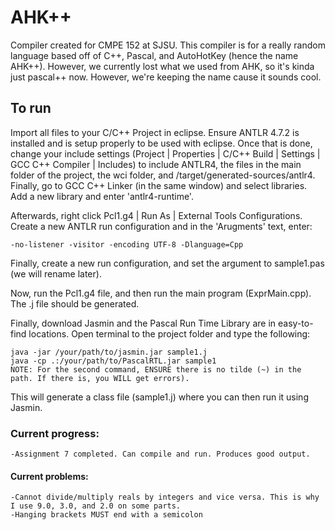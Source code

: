 # AHK++
Compiler created for CMPE 152 at SJSU. This compiler is for a really random language based off of C++, Pascal, and AutoHotKey (hence the name AHK++). However, we currently lost what we used from AHK, so it's kinda just pascal++ now. However, we're keeping the name cause it sounds cool. 

## To run
Import all files to your C/C++ Project in eclipse. Ensure ANTLR 4.7.2 is installed and is setup properly to be used with eclipse. Once that is done, change your include settings (Project | Properties | C/C++ Build | Settings | GCC C++ Compiler | Includes) to include ANTLR4, the files in the main folder of the project, the wci folder, and /target/generated-sources/antlr4. Finally, go to GCC C++ Linker (in the same window) and select libraries. Add a new library and enter 'antlr4-runtime'. 

Afterwards, right click Pcl1.g4 | Run As | External Tools Configurations. Create a new ANTLR run configuration and in the 'Arugments' text, enter: 
```
-no-listener -visitor -encoding UTF-8 -Dlanguage=Cpp
```
Finally, create a new run configuration, and set the argument to sample1.pas (we will rename later). 

Now, run the Pcl1.g4 file, and then run the main program (ExprMain.cpp). The .j file should be generated. 

Finally, download Jasmin and the Pascal Run Time Library are in easy-to-find locations. Open terminal to the project folder and type the following: 

```
java -jar /your/path/to/jasmin.jar sample1.j
java -cp .:/your/path/to/PascalRTL.jar sample1
NOTE: For the second command, ENSURE there is no tilde (~) in the path. If there is, you WILL get errors). 
```
This will generate a class file (sample1.j) where you can then run it using Jasmin. 
### Current progress:
```
-Assignment 7 completed. Can compile and run. Produces good output. 
```

#### Current problems:
```
-Cannot divide/multiply reals by integers and vice versa. This is why I use 9.0, 3.0, and 2.0 on some parts. 
-Hanging brackets MUST end with a semicolon
```
